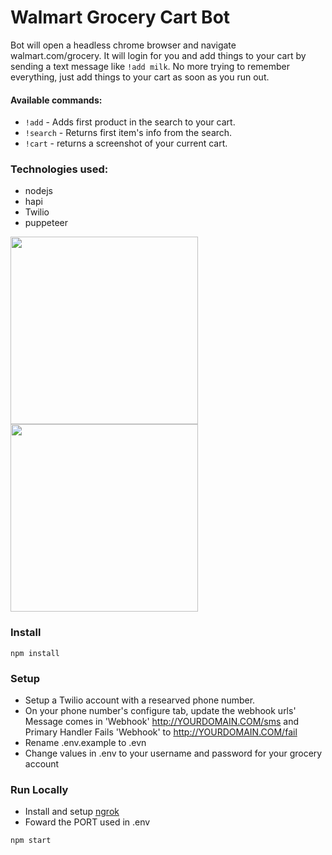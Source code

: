 # Walmart Grocery Cart Bot

Bot will open a headless chrome browser and navigate walmart.com/grocery. It will login for you and add things to your cart by sending a text message like `!add milk`. No more trying to remember everything, just add things to your cart as soon as you run out.

#### Available commands:

- `!add` - Adds first product in the search to your cart.
- `!search` - Returns first item's info from the search.
- `!cart` - returns a screenshot of your current cart.

### Technologies used:

- nodejs
- hapi
- Twilio
- puppeteer

<p float="left">
  <img src="../master/screenshots/text.jpg"  width="300"/>
  <img src="../master/screenshots/app.jpg" width="300" />
</p>

### Install

```
npm install
```

### Setup

- Setup a Twilio account with a researved phone number.
- On your phone number's configure tab, update the webhook urls' Message comes in 'Webhook' http://YOURDOMAIN.COM/sms and Primary Handler Fails 'Webhook' to http://YOURDOMAIN.COM/fail
- Rename .env.example to .evn
- Change values in .env to your username and password for your grocery account

### Run Locally

- Install and setup [ngrok](https://ngrok.com/)
- Foward the PORT used in .env

```
npm start
```
